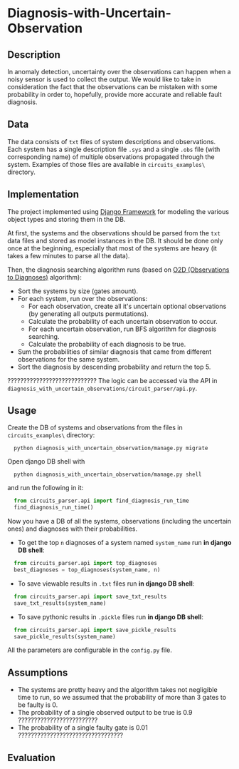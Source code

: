 # Diagnosis-with-Uncertain-Observation

## Description
In anomaly detection, uncertainty over the observations can happen when a noisy sensor is used to collect the output.
We would like to take in consideration the fact that the observations can be mistaken with some probability in order to, hopefully, provide more accurate and reliable fault diagnosis.


## Data
The data consists of `txt` files of system descriptions and observations.
Each system has a single description file `.sys` and a single `.obs` file (with corresponding name) of multiple observations propagated through the system.
Examples of those files are available in `circuits_examples\` directory.


## Implementation
The project implemented using [Django Framework](https://docs.djangoproject.com/en/4.2/) for modeling the various object types and storing them in the DB.

At first, the systems and the observations should be parsed from the `txt` data files and stored as model instances in the DB. 
It should be done only once at the beginning, especially that most of the systems are heavy (it takes a few minutes to parse all the data).

Then, the diagnosis searching algorithm runs (based on [O2D (Observations to Diagnoses)](https://ojs.aaai.org/index.php/AAAI/article/view/5664) algorithm):
- Sort the systems by size (gates amount).
- For each system, run over the observations:
  - For each observation, create all it's uncertain optional observations (by generating all outputs permutations).
  - Calculate the probability of each uncertain observation to occur.
  - For each uncertain observation, run BFS algorithm for diagnosis searching.
  - Calculate the probability of each diagnosis to be true.
- Sum the probabilities of similar diagnosis that came from different observations for the same system.
- Sort the diagnosis by descending probability and return the top 5.

???????????????????????????? The logic can be accessed via the API in `diagnosis_with_uncertain_observations/circuit_parser/api.py`.


## Usage
Create the DB of systems and observations from the files in `circuits_examples\` directory:
```
  python diagnosis_with_uncertain_observation/manage.py migrate
```
Open django DB shell with
```
  python diagnosis_with_uncertain_observation/manage.py shell
```
and run the following in it:
```python
  from circuits_parser.api import find_diagnosis_run_time
  find_diagnosis_run_time()
```
Now you have a DB of all the systems, observations (including the uncertain ones) and diagnoses with their probabilities.

- To get the top `n` diagnoses of a system named `system_name` run **in django DB shell**:
```python
  from circuits_parser.api import top_diagnoses
  best_diagnoses = top_diagnoses(system_name, n)
```

- To save viewable results in `.txt` files run **in django DB shell**:
```python
  from circuits_parser.api import save_txt_results
  save_txt_results(system_name)
```

- To save pythonic results in `.pickle` files run **in django DB shell**:
```python
  from circuits_parser.api import save_pickle_results
  save_pickle_results(system_name)
```

All the parameters are configurable in the `config.py` file.


## Assumptions
- The systems are pretty heavy and the algorithm takes not negligible time to run, so we assumed that the probability of more than 3 gates to be faulty is 0.
- The probability of a single observed output to be true is 0.9 ?????????????????????????
- The probability of a single faulty gate is 0.01 ?????????????????????????????????


## Evaluation
